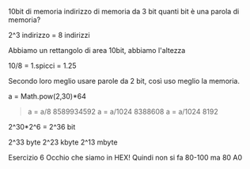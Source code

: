 10bit di memoria
indirizzo di memoria da 3 bit
quanti bit è una parola di memoria?

2^3 indirizzo = 8 indirizzi

Abbiamo un rettangolo di area 10bit, abbiamo l'altezza

10/8 = 1.spicci = 1.25

Secondo loro meglio usare parole da 2 bit, così uso meglio la memoria.


a = Math.pow(2,30)*64
> a = a/8
8589934592
> a = a/1024
8388608
> a = a/1024
8192


2^30*2^6 = 2^36 bit

2^33 byte
	2^23 kbyte
2^13 mbyte


Esercizio 6
Occhio che siamo in HEX! Quindi non si fa 80-100 ma 80 A0 
